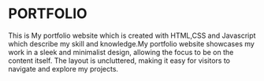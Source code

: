 # PORTFOLIO
This is My portfolio website which is created with HTML,CSS and Javascript which describe my skill and knowledge.My portfolio website showcases my work in a sleek and minimalist design, allowing the focus to be on the content itself. The layout is uncluttered, making it easy for visitors to navigate and explore my projects.
